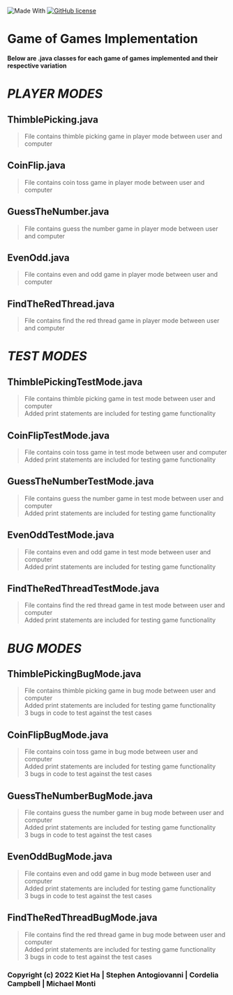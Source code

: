 ![Made With](https://img.shields.io/badge/made%20with-%20java-orange)
[![GitHub license](https://img.shields.io/badge/lisence-%20MIT-green)](https://github.com/santogiovanni/GameofGamesImplementation/blob/main/LICENSE.md)


# Game of Games Implementation
**Below are .java classes for each game of games implemented and their respective variation** 

# _PLAYER MODES_

## ThimblePicking.java
> File contains thimble picking game in player mode between user and computer  
 
## CoinFlip.java
> File contains coin toss game in player mode between user and computer  

## GuessTheNumber.java
> File contains guess the number game in player mode between user and computer  

## EvenOdd.java
> File contains even and odd game in player mode between user and computer  

## FindTheRedThread.java
> File contains find the red thread game in player mode between user and computer  


# _TEST MODES_

## ThimblePickingTestMode.java
> File contains thimble picking game in test mode between user and computer  
> Added print statements are included for testing game functionality
 
## CoinFlipTestMode.java
> File contains coin toss game in test mode between user and computer  
> Added print statements are included for testing game functionality

## GuessTheNumberTestMode.java
> File contains guess the number game in test mode between user and computer  
> Added print statements are included for testing game functionality

## EvenOddTestMode.java
> File contains even and odd game in test mode between user and computer  
> Added print statements are included for testing game functionality

## FindTheRedThreadTestMode.java
> File contains find the red thread game in test mode between user and computer  
> Added print statements are included for testing game functionality


# _BUG MODES_

## ThimblePickingBugMode.java
> File contains thimble picking game in bug mode between user and computer  
> Added print statements are included for testing game functionality  
> 3 bugs in code to test against the test cases
 
## CoinFlipBugMode.java
> File contains coin toss game in bug mode between user and computer  
> Added print statements are included for testing game functionality  
> 3 bugs in code to test against the test cases

## GuessTheNumberBugMode.java
> File contains guess the number game in bug mode between user and computer  
> Added print statements are included for testing game functionality  
> 3 bugs in code to test against the test cases

## EvenOddBugMode.java
> File contains even and odd game in bug mode between user and computer  
> Added print statements are included for testing game functionality  
> 3 bugs in code to test against the test cases

## FindTheRedThreadBugMode.java
> File contains find the red thread game in bug mode between user and computer  
> Added print statements are included for testing game functionality  
> 3 bugs in code to test against the test cases


### Copyright (c) 2022 Kiet Ha | Stephen Antogiovanni | Cordelia Campbell | Michael Monti
